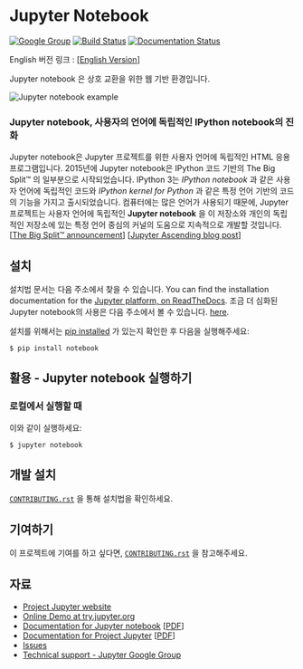 # Jupyter Notebook

[![Google Group](https://img.shields.io/badge/-Google%20Group-lightgrey.svg)](https://groups.google.com/forum/#!forum/jupyter)
[![Build Status](https://travis-ci.org/jupyter/notebook.svg?branch=master)](https://travis-ci.org/jupyter/notebook)
[![Documentation Status](https://readthedocs.org/projects/jupyter-notebook/badge/?version=latest)](http://jupyter-notebook.readthedocs.io/en/latest/?badge=latest)

English 버전 링크 : [[English Version](http://github.com/jupyter/notebook/)]

Jupyter notebook 은 상호 교환을 위한 웹 기반 환경입니다.

![Jupyter notebook example](resources/running_code_med.png 'Jupyter notebook example')

### Jupyter notebook, 사용자의 언어에 독립적인 IPython notebook의 진화

Jupyter notebook은 Jupyter 프로젝트를 위한 사용자 언어에 독립적인 HTML 응용 프로그램입니다.
2015년에 Jupyter notebook은 IPython 코드 기반의 The Big Split™ 의 일부분으로 시작되었습니다.
IPython 3는 _IPython notebook_ 과 같은 사용자 언어에 독립적인 코드와 _IPython kernel for Python_ 과 같은 특정 언어 기반의 코드의 기능을 가지고 출시되었습니다.
컴퓨터에는 많은 언어가 사용되기 때문에, Jupyter 프로젝트는 사용자 언어에 독립적인 **Jupyter notebook** 을 이 저장소와 개인의 독립적인 저장소에 있는 특정 언어 중심의 커널의 도움으로 지속적으로 개발할 것입니다.
[[The Big Split™ announcement](https://blog.jupyter.org/2015/04/15/the-big-split/)]
[[Jupyter Ascending blog post](http://blog.jupyter.org/2015/08/12/first-release-of-jupyter/)]

## 설치

설치법 문서는 다음 주소에서 찾을 수 있습니다.
You can find the installation documentation for the
[Jupyter platform, on ReadTheDocs](https://jupyter.readthedocs.io/en/latest/install.html).
조금 더 심화된 Jupyter notebook의 사용은 다음 주소에서 볼 수 있습니다.
[here](https://jupyter-notebook.readthedocs.io/en/latest/).

설치를 위해서는
[pip installed](https://pip.readthedocs.io/en/stable/installing/) 가 있는지 확인한 후 다음을 실행해주세요:

    $ pip install notebook

## 활용 - Jupyter notebook 실행하기

### 로컬에서 실행할 때

이와 같이 실행하세요:

    $ jupyter notebook

## 개발 설치

[`CONTRIBUTING.rst`](CONTRIBUTING.rst) 을 통해 설치법을 확인하세요.

## 기여하기

이 프로젝트에 기여를 하고 싶다면, [`CONTRIBUTING.rst`](CONTRIBUTING.rst) 을 참고해주세요.

## 자료

- [Project Jupyter website](https://jupyter.org)
- [Online Demo at try.jupyter.org](https://try.jupyter.org)
- [Documentation for Jupyter notebook](https://jupyter-notebook.readthedocs.io/en/latest/) [[PDF](https://media.readthedocs.org/pdf/jupyter-notebook/latest/jupyter-notebook.pdf)]
- [Documentation for Project Jupyter](https://jupyter.readthedocs.io/en/latest/index.html) [[PDF](https://media.readthedocs.org/pdf/jupyter/latest/jupyter.pdf)]
- [Issues](https://github.com/jupyter/notebook/issues)
- [Technical support - Jupyter Google Group](https://groups.google.com/forum/#!forum/jupyter)
